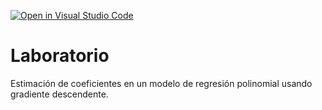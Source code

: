 [![Open in Visual Studio Code](https://classroom.github.com/assets/open-in-vscode-718a45dd9cf7e7f842a935f5ebbe5719a5e09af4491e668f4dbf3b35d5cca122.svg)](https://classroom.github.com/online_ide?assignment_repo_id=12616032&assignment_repo_type=AssignmentRepo)
# Laboratorio

Estimación de coeficientes en un modelo de regresión polinomial usando gradiente descendente.
